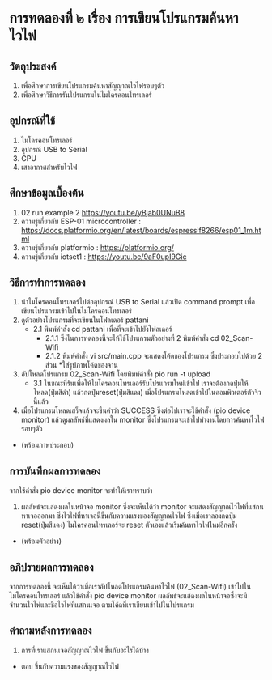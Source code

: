 # การทดลองที่ ๒ เรื่อง การเขียนโปรแกรมค้นหาไวไฟ

## วัตถุประสงค์
1. เพื่อศึกษาการเขียนโปรแกรมค้นหาสัญญาณไวไฟรอบๆตัว
2. เพื่อศึกษาวิธีการรันโปรแกรมในไมโครคอนโทรเลอร์

## อุปกรณ์ที่ใช้
1. ไมโครคอนโทรเลอร์
2. อุปกรณ์ USB to Serial
3. CPU
4. เสาอากาศสำหรับไวไฟ

## ศึกษาข้อมูลเบื้องต้น
1. 02 run example 2 https://youtu.be/yBjab0UNuB8
2. ความรู้เกี่ยวกับ ESP-01 microcontroller : https://docs.platformio.org/en/latest/boards/espressif8266/esp01_1m.html
3. ความรู้เกี่ยวกับ platformio : https://platformio.org/
4. ความรู้เกี่ยวกับ iotset1 : https://youtu.be/9aF0upI9Gic

## วิธีการทำการทดลอง
1. นำไมโครคอนโทรเลอร์ไปต่ออุปกรณ์ USB to Serial แล้วเปิด command prompt เพื่อเขียนโปรแกรมเข้าไปในไมโครคอนโทรเลอร์
2. ดูตัวอย่างโปรแกรมที่จะเขียนในโฟลเดอร์ pattani
    * 2.1 พิมพ์คำสั่ง cd pattani เพื่อที่จะเข้าไปยังโฟลเดอร์
      * 2.1.1 ซึ่งในการทดลองนี้จะให้ใช้โปรแกรมตัวอย่างที่ 2 พิมพ์คำสั่ง cd 02_Scan-Wifi
      * 2.1.2 พิมพ์คำสั่ง vi src/main.cpp จะแสดงโค้ดของโปรแกรม ซึ่งประกอบไปด้วย 2 ส่วน
        *ใส่รูปภาพโค้ดของจาน
3. อัปโหลดโปรแกรม 02_Scan-Wifi โดยพิมพ์คำสั่ง pio run -t upload
    * 3.1 ในขณะที่รันเพื่อให้ไมโครคอนโทรเลอร์รับโปรแกรมใหม่เข้าไป เราจะต้องกดปุ่มให้โหลด(ปุ่มสีดำ) แล้วกดปุ่มreset(ปุ่มสีแดง) เมื่อโปรแกรมโหลดเข้าไปในคอมพิวเตอร์ตัวจิ๋วนี้แล้ว
4. เมื่อโปรแกรมโหลดเสร็จแล้วจะขึ้นคำว่า SUCCESS ซึ่งต่อไปเราจะใช้คำสั่ง (pio device monitor) แล้วดูผลลัพธ์ที่แสดงผลใน monitor ซึ่งโปรแกรมจะเข้าไปทำงานโดยการค้นหาไวไฟรอบๆตัว
* (พร้อมภาพประกอบ)

## การบันทึกผลการทดลอง
จากใช้คำสั่ง pio device monitor จะทำให้เราทราบว่า
1. ผลลัพธ์จะแสดงผลในหน้าจอ monitor ซึ่งจะเห็นได้ว่า monitor จะแสดงสัญญาณไวไฟที่แสกนหาเจอออกมา ซึ่งไวไฟที่หาเจอนี้ขึ้นกับความแรงของสัญญาณไวไฟ ซึ่งเมื่อเราลองกดปุ่ม reset(ปุ่มสีแดง) ไมโครคอนโทรเลอร์จะ reset ตัวเองแล้วเริ่มค้นหาไวไฟใหม่อีกครั้ง
* (พร้อมตัวอย่าง)

## อภิปรายผลการทดลอง
จากการทดลองนี้ จะเห็นได้ว่าเมื่อเราอัปโหลดโปรแกรมค้นหาไวไฟ (02_Scan-Wifi) เข้าไปในไมโครคอนโทรเลอร์ แล้วใช้คำสั่ง pio device monitor ผลลัพธ์จะแสดงผลในหน้าจอซึ่งจะมีจำนวนไวไฟและชื่อไวไฟที่แสกนเจอ ตามโค้ดที่เราเขียนเข้าไปในโปรแกรม
## คำถามหลังการทดลอง
1. การที่เราแสกนเจอสัญญาณไวไฟ ขึ้นกับอะไรได้บ้าง
* ตอบ ขึ้นกับความแรงของสัญญาณไวไฟ

